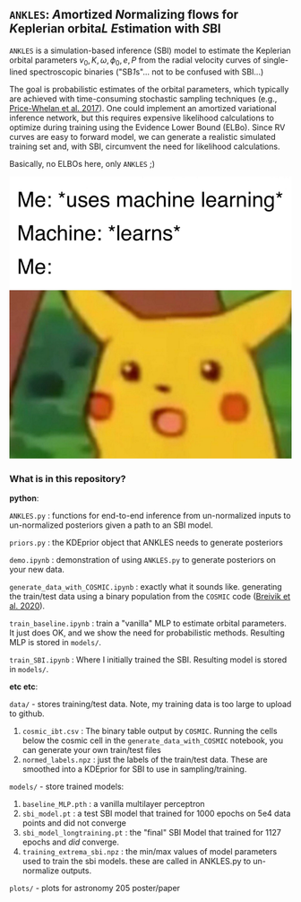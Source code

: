 ## ``ANKLES``: *A*mortized *N*ormalizing flows for *K*eplerian orbita*L* *E*stimation with *S*BI

`ANKLES` is a simulation-based inference (SBI) model to estimate the Keplerian orbital parameters $v_0, K, \omega, \phi_0, e, P$ from the radial velocity curves of single-lined spectroscopic binaries ("SB*1*s"... not to be confused with SBI...)

The goal is probabilistic estimates of the orbital parameters, which typically are achieved with time-consuming stochastic sampling techniques (e.g., [Price-Whelan et al. 2017](https://ui.adsabs.harvard.edu/abs/2017ApJ...837...20P/abstract)). One could implement an amortized variational inference network, but this requires expensive likelihood calculations to optimize during training using the Evidence Lower Bound (ELBo). Since RV curves are easy to forward model, we can generate a realistic simulated training set and, with SBI, circumvent the need for likelihood calculations.

Basically, no ELBOs here, only `ANKLES` ;)

![image](plots/machine_learns.png)
<!-- <img src="plots/machine_learns.jpg" alt="a machine learns" width="200"/> -->

### What is in this repository? 

__python__:

`ANKLES.py` : functions for end-to-end inference from un-normalized inputs to un-normalized posteriors given a path to an SBI model.

`priors.py` : the KDEprior object that ANKLES needs to generate posteriors

`demo.ipynb` : demonstration of using `ANKLES.py` to generate posteriors on your new data.

`generate_data_with_COSMIC.ipynb` : exactly what it sounds like. generating the train/test data using a binary population from the `COSMIC` code ([Breivik et al. 2020](https://ui.adsabs.harvard.edu/abs/2020ApJ...898...71B/abstract)).

`train_baseline.ipynb` : train a "vanilla" MLP to estimate orbital parameters. It just does OK, and we show the need for probabilistic methods. Resulting MLP is stored in `models/`.

`train_SBI.ipynb` : Where I initially trained the SBI. Resulting model is stored in `models/`. 



__etc etc__:

`data/` - stores training/test data. Note, my training data is too large to upload to github.
1. `cosmic_ibt.csv` :  The binary table output by `COSMIC`. Running the cells below the cosmic cell in the `generate_data_with_COSMIC` notebook, you can generate your own train/test files 
2. `normed_labels.npz` : just the labels of the train/test data. These are smoothed into a KDEprior for SBI to use in sampling/training.


`models/` - store trained models:
1. `baseline_MLP.pth` : a vanilla multilayer perceptron 
2. `sbi_model.pt` : a test SBI model that trained for 1000 epochs on 5e4 data points and did not converge
3. `sbi_model_longtraining.pt` : the "final" SBI Model that trained for 1127 epochs and *did* converge.
4. `training_extrema_sbi.npz` : the min/max values of model parameters used to train the sbi models. these are called in ANKLES.py to un-normalize outputs.


`plots/` - plots for astronomy 205 poster/paper